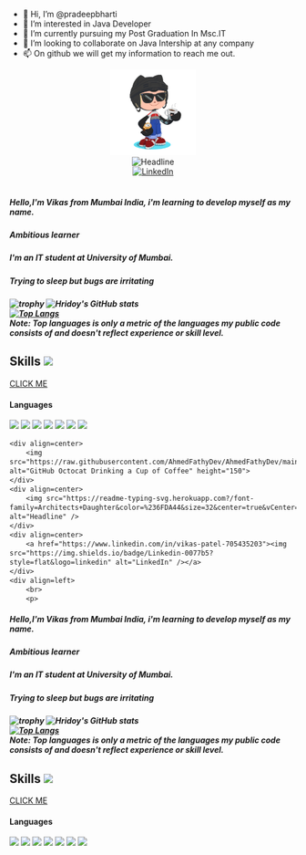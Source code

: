 - 👋 Hi, I’m @pradeepbharti 
- 👀 I’m interested in Java Developer 
- 🌱 I’m currently pursuing my Post Graduation In Msc.IT
- 💞️ I’m looking to collaborate on Java Intership at any company 
- 📫 On github we will get my information to reach me out. 

<!---
pradeepbharti/pradeepbharti is a ✨ special ✨ repository because its `README.md` (this file) appears on your GitHub profile.
You can click the Preview link to take a look at your changes.
--->
<div>
    <div align=center>
        <img src="https://raw.githubusercontent.com/AhmedFathyDev/AhmedFathyDev/main/GitHub.png" alt="GitHub Octocat Drinking a Cup of Coffee" height="150">
    </div>
    <div align=center>
        <img src="https://readme-typing-svg.herokuapp.com?/font-family=Architects+Daughter&color=%236FDA44&size=32&center=true&vCenter=true&width=600&height=50&lines=Hi+I'm+Vikas+Patel%F0%9F%91%8B;" alt="Headline" />
    </div>
    <div align=center>
        <a href="https://www.linkedin.com/in/vikas-patel-705435203"><img src="https://img.shields.io/badge/Linkedin-0077b5?style=flat&logo=linkedin" alt="LinkedIn" /></a>
    </div>
    <div align=left>
        <br>
        <p>
<h5>Hello,I'm <i>Vikas</i> from Mumbai India, i'm learning to develop myself as my name.</h5>
         <h5>Ambitious learner<h5>
  <h5>I'm an IT student at University of Mumbai.</h5>
<h5>Trying to sleep but bugs are irritating<h5>
     
![trophy](https://github-profile-trophy.vercel.app/?username=Vikaspatel2&row=1&no-bg=true)
![Hridoy's GitHub stats](https://github-readme-stats.vercel.app/api?username=Vikaspatel2&show_icons=true&count_private=true&theme=great-gatsby) </br>
[![Top Langs](https://github-readme-stats.vercel.app/api/top-langs/?username=Vikaspatel2&theme=great-gatsby&layout=compact)](https://github.com/HridoyHazard)
</br>
<b>Note:</b> Top languages is only a metric of the languages my public code consists of and doesn't reflect experience or skill level.

## Skills <img src="https://media.giphy.com/media/iY8CRBdQXODJSCERIr/giphy.gif" width="30px">&nbsp; 
<a href="https://www.hackerrank.com/certificates/9aa4db46bf05">CLICK ME</a>
<h4> Languages </h4>
<span> 
  <img src="https://img.shields.io/badge/HTML5-E34F26?style=for-the-badge&logo=html5&logoColor=white">
  <img src="https://img.shields.io/badge/CSS3-1572B6?style=for-the-badge&logo=css3&logoColor=white">
  <img src="https://img.shields.io/badge/Python-F7DF1E?style=for-the-badge&logo=python&logoColor=black">
  <img src="https://img.shields.io/badge/Java-ED8B00?style=for-the-badge&logo=java&logoColor=white">
  <img src="https://img.shields.io/badge/C%2B%2B-00599C?style=for-the-badge&logo=c%2B%2B&logoColor=white">
  <img src="https://img.shields.io/badge/C-00599C?style=for-the-badge&logo=c&logoColor=white">
  <img src="https://img.shields.io/badge/PHP-777BB4?style=for-the-badge&logo=php&logoColor=white">
</span>


<!---
vikaspatel2/vikaspatel2 is a ✨ special ✨ repository because its README.md (this file) appears on your GitHub profile.
You can click the Preview link to take a look at your changes.
---><div>
    <div align=center>
        <img src="https://raw.githubusercontent.com/AhmedFathyDev/AhmedFathyDev/main/GitHub.png" alt="GitHub Octocat Drinking a Cup of Coffee" height="150">
    </div>
    <div align=center>
        <img src="https://readme-typing-svg.herokuapp.com?/font-family=Architects+Daughter&color=%236FDA44&size=32&center=true&vCenter=true&width=600&height=50&lines=Hi+I'm+Vikas+Patel%F0%9F%91%8B;" alt="Headline" />
    </div>
    <div align=center>
        <a href="https://www.linkedin.com/in/vikas-patel-705435203"><img src="https://img.shields.io/badge/Linkedin-0077b5?style=flat&logo=linkedin" alt="LinkedIn" /></a>
    </div>
    <div align=left>
        <br>
        <p>
<h5>Hello,I'm <i>Vikas</i> from Mumbai India, i'm learning to develop myself as my name.</h5>
         <h5>Ambitious learner<h5>
  <h5>I'm an IT student at University of Mumbai.</h5>
<h5>Trying to sleep but bugs are irritating<h5>
     
![trophy](https://github-profile-trophy.vercel.app/?username=Vikaspatel2&row=1&no-bg=true)
![Hridoy's GitHub stats](https://github-readme-stats.vercel.app/api?username=Vikaspatel2&show_icons=true&count_private=true&theme=great-gatsby) </br>
[![Top Langs](https://github-readme-stats.vercel.app/api/top-langs/?username=Vikaspatel2&theme=great-gatsby&layout=compact)](https://github.com/HridoyHazard)
</br>
<b>Note:</b> Top languages is only a metric of the languages my public code consists of and doesn't reflect experience or skill level.

## Skills <img src="https://media.giphy.com/media/iY8CRBdQXODJSCERIr/giphy.gif" width="30px">&nbsp; 
<a href="https://www.hackerrank.com/certificates/9aa4db46bf05">CLICK ME</a>
<h4> Languages </h4>
<span> 
  <img src="https://img.shields.io/badge/HTML5-E34F26?style=for-the-badge&logo=html5&logoColor=white">
  <img src="https://img.shields.io/badge/CSS3-1572B6?style=for-the-badge&logo=css3&logoColor=white">
  <img src="https://img.shields.io/badge/Python-F7DF1E?style=for-the-badge&logo=python&logoColor=black">
  <img src="https://img.shields.io/badge/Java-ED8B00?style=for-the-badge&logo=java&logoColor=white">
  <img src="https://img.shields.io/badge/C%2B%2B-00599C?style=for-the-badge&logo=c%2B%2B&logoColor=white">
  <img src="https://img.shields.io/badge/C-00599C?style=for-the-badge&logo=c&logoColor=white">
  <img src="https://img.shields.io/badge/PHP-777BB4?style=for-the-badge&logo=php&logoColor=white">
</span>


<!---
vikaspatel2/vikaspatel2 is a ✨ special ✨ repository because its README.md (this file) appears on your GitHub profile.
You can click the Preview link to take a look at your changes.
--->
